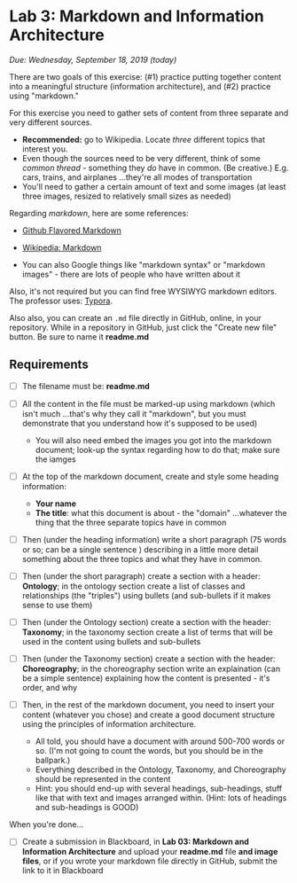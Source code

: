 # Lab 3: Markdown and Information Architecture

*Due: Wednesday, September 18, 2019 (today)* 

There are two goals of this exercise: (#1) practice putting together content into a meaningful structure (information architecture), and (#2) practice using "markdown."

For this exercise you need to gather sets of content from three separate and very different sources.  

- **Recommended:** go to Wikipedia.  Locate *three* different topics that interest you. 
- Even though the sources need to be very different, think of some *common thread* - something they *do* have in common.  (Be creative.)  E.g. cars, trains, and airplanes …they're all modes of transportation
- You'll need to gather a certain amount of text and some images (at least three images, resized to relatively small sizes as needed)

Regarding *markdown*, here are some references:

- [Github Flavored Markdown](https://github.github.com/gfm/)
- [Wikipedia: Markdown](https://en.wikipedia.org/wiki/Markdown)


- You can also Google things like "markdown syntax" or "markdown images" - there are lots of people who have written about it


Also, it's not required but you can find free WYSIWYG markdown editors.  The professor uses: [Typora](https://typora.io/).  

Also also, you can create an `.md` file directly in GitHub, online, in your repository.  While in a repository in GitHub, just click the "Create new file" button.  Be sure to name it **readme.md**  

## Requirements

- [ ] The filename must be: **readme.md**
- [ ] All the content in the file must be marked-up using markdown (which isn't much ...that's why they call it "markdown", but you must demonstrate that you understand how it's supposed to be used)
  - You will also need embed the images you got into the markdown document; look-up the syntax regarding how to do that; make sure the iamges
- [ ] At the top of the markdown document, create and style some heading information:
  - **Your name**
  - **The title**: what this document is about - the "domain" …whatever the thing that the three separate topics have in common

- [ ] Then (under the heading information) write a short paragraph (75 words or so; can be a single sentence ) describing in a little more detail something about the three topics and what they have in common.  
- [ ] Then (under the short paragraph) create a section with a header: **Ontology**; in the ontology section create a list of classes and relationships (the "triples") using bullets (and sub-bullets if it makes sense to use them)
- [ ] Then (under the Ontology section) create a section with the header: **Taxonomy**; in the taxonomy section create a list of terms that will be used in the content using bullets and sub-bullets
- [ ] Then (under the Taxonomy section) create a section with the header: **Choreography**; in the choreography section write an explaination (can be a simple sentence) explaining how the content is presented - it's order, and why
- [ ] Then, in the rest of the markdown document, you need to insert your content (whatever you chose) and create a good document structure using the principles of information architecture. 
  - All told, you should have a document with around 500-700 words or so.  (I'm not going to count the words, but you should be in the ballpark.) 
  - Everything described in the Ontology, Taxonomy, and Choreography should be represented in the content
  - Hint: you should end-up with several headings, sub-headings, stuff like that with text and images arranged within.  (Hint: lots of headings and sub-headings is GOOD)


When you're done...

- [ ] Create a submission in Blackboard, in **Lab 03: Markdown and Information Architecture** and upload your **readme.md** file **and image files**, or if you wrote your markdown file directly in GitHub, submit the link to it in Blackboard
